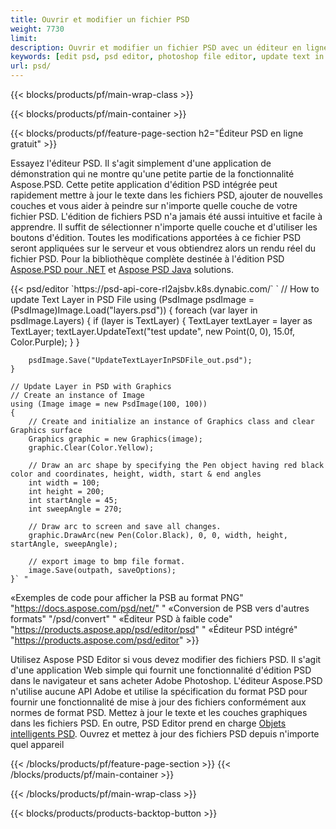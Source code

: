 ```yaml
---
title: Ouvrir et modifier un fichier PSD
weight: 7730
limit: 
description: Ouvrir et modifier un fichier PSD avec un éditeur en ligne
keywords: [edit psd, psd editor, photoshop file editor, update text in psd, update psd, open psd, update text in psd]
url: psd/
---
```


{{< blocks/products/pf/main-wrap-class >}}

{{< blocks/products/pf/main-container >}}

{{< blocks/products/pf/feature-page-section h2="Éditeur PSD en ligne gratuit" >}}
<p>Essayez l'éditeur PSD. Il s'agit simplement d'une application de démonstration qui ne montre qu'une petite partie de la fonctionnalité Aspose.PSD. Cette petite application d'édition PSD intégrée peut rapidement mettre à jour le texte dans les fichiers PSD, ajouter de nouvelles couches et vous aider à peindre sur n'importe quelle couche de votre fichier PSD. L'édition de fichiers PSD n'a jamais été aussi intuitive et facile à apprendre. Il suffit de sélectionner n'importe quelle couche et d'utiliser les boutons d'édition. Toutes les modifications apportées à ce fichier PSD seront appliquées sur le serveur et vous obtiendrez alors un rendu réel du fichier PSD. Pour la bibliothèque complète destinée à l'édition PSD <a href="/psd/{{< lang-code >}}net">Aspose.PSD pour .NET</a> et <a href="/psd/{{< lang-code >}}java">Aspose PSD Java</a> solutions. </p>
{{< psd/editor `https://psd-api-core-rl2ajsbv.k8s.dynabic.com/` 
`	// How to update Text Layer in PSD File
	using (PsdImage psdImage = (PsdImage)Image.Load("layers.psd"))
  	{
		foreach (var layer in psdImage.Layers)
		{
			if (layer is TextLayer)
			{
				TextLayer textLayer = layer as TextLayer;
				textLayer.UpdateText("test update", new Point(0, 0), 15.0f, Color.Purple);
			}
		}

		psdImage.Save("UpdateTextLayerInPSDFile_out.psd");
	}
	
	// Update Layer in PSD with Graphics
	// Create an instance of Image
	using (Image image = new PsdImage(100, 100))
	{
		// Create and initialize an instance of Graphics class and clear Graphics surface
		Graphics graphic = new Graphics(image);
		graphic.Clear(Color.Yellow);

		// Draw an arc shape by specifying the Pen object having red black color and coordinates, height, width, start & end angles                 
		int width = 100;
		int height = 200;
		int startAngle = 45;
		int sweepAngle = 270;

		// Draw arc to screen and save all changes.
		graphic.DrawArc(new Pen(Color.Black), 0, 0, width, height, startAngle, sweepAngle);

		// export image to bmp file format.
		image.Save(outpath, saveOptions);
	}` "
«Exemples de code pour afficher la PSB au format PNG"  "https://docs.aspose.com/psd/net/" "
«Conversion de PSB vers d'autres formats"  "/psd/convert" "
«Éditeur PSD à faible code" "https://products.aspose.app/psd/editor/psd" "
«Éditeur PSD intégré" "https://products.aspose.com/psd/editor" >}}
<p>Utilisez Aspose PSD Editor si vous devez modifier des fichiers PSD. Il s'agit d'une application Web simple qui fournit une fonctionnalité d'édition PSD dans le navigateur et sans acheter Adobe Photoshop. L'éditeur Aspose.PSD n'utilise aucune API Adobe et utilise la spécification du format PSD pour fournir une fonctionnalité de mise à jour des fichiers conformément aux normes de format PSD. Mettez à jour le texte et les couches graphiques dans les fichiers PSD. En outre, PSD Editor prend en charge <a href="https://reference.aspose.com/psd/net/aspose.psd.fileformats.psd.layers.smartobjects/smartobjectlayer/">Objets intelligents PSD</a>. Ouvrez et mettez à jour des fichiers PSD depuis n'importe quel appareil</p>

{{< /blocks/products/pf/feature-page-section >}}
{{< /blocks/products/pf/main-container >}}


{{< /blocks/products/pf/main-wrap-class >}}

{{< blocks/products/products-backtop-button >}}
